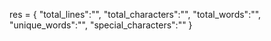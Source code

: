 res = {
    "total_lines":"",
    "total_characters":"",
    "total_words":"",
    "unique_words":"",
    "special_characters":""
}